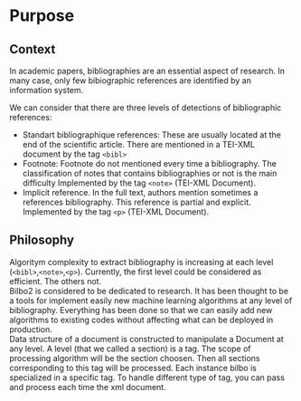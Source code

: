 # Purpose

## Context
In academic papers, bibliographies are an essential aspect of research.
In many case, only few bibiographic references are identified by an information system.

We can consider that there are three levels of detections of bibliographic references:

* Standart bibliographique references: These are usually located at the end of the scientific article.
There are mentioned in a TEI-XML document by the tag `<bibl>`
* Footnote: Footnote do not mentioned every time a bibliography. The classification of notes that contains bibliographies or not is the main difficulty
Implemented by the tag `<note>` (TEI-XML Document). 
* Implicit reference. In the full text, authors mention sometimes a references bibliography. This reference is partial and explicit.
Implemented by the tag `<p>` (TEI-XML Document). 

## Philosophy

Algoritym complexity to extract bibliography  is increasing at each level (`<bibl>`,`<note>`,`<p>`).
Currently, the first level could be considered as efficient. The others not.  
Bilbo2 is considered to be dedicated to research.
It has been thought to be a tools for implement easily new machine learning algorithms at any level of bibliography.
Everything has been done so that we can easily add new algorithms to existing codes without affecting what can be deployed in production.  
Data structure of a document is constructed to manipulate a Document at any level. A level (that we called a section) is a tag. The scope of processing algorithm will be the section choosen. Then all sections corresponding to this tag will be processed.
Each instance bilbo is specialized in a specific tag. To handle different type of tag, you can pass and process each time the xml document.


